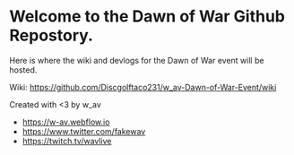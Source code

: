 # Welcome to the Dawn of War Github Repostory.
Here is where the wiki and devlogs for the Dawn of War event will be hosted.

Wiki: https://github.com/Discgolftaco231/w_av-Dawn-of-War-Event/wiki

Created with <3 by w_av
- https://w-av.webflow.io
- https://www.twitter.com/fakewav
- https://twitch.tv/wavlive
